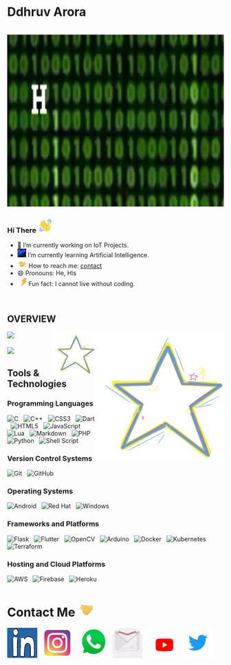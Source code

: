 # Ddhruv Arora 
<br/>
<img src="https://github.com/Ddhruv-IOT/Ddhruv-IOT/blob/main/assetes/gif.gif?raw=true" width=100% height=400px />

### Hi There <img src="https://github.com/Ddhruv-IOT/Ddhruv-IOT/blob/main/assetes/wave-hello.gif" height=35px width=35px/>

- 🔭 I’m currently working on IoT Projects.
- <img src="https://github.com/Ddhruv-IOT/Ddhruv-IOT/blob/main/assetes/ai.gif" height=20px width=20px/> I’m currently learning Artificial Intelligence.
- <img src="https://github.com/Ddhruv-IOT/Ddhruv-IOT/blob/main/assetes/handshakes.gif" height=22px width=22px/> How to reach me: [contact](#contact) 
- 😄 Pronouns: He, His
- <img src="https://github.com/Ddhruv-IOT/Ddhruv-IOT/blob/main/assetes/lightning.gif" height=22px width=22px/> Fun fact: I cannot live without coding.
<br/>

## OVERVIEW 
<img  src= "https://github-readme-stats.vercel.app/api?username=Ddhruv-IOT&show_icons=true&theme=radical&count_private=true"/> <img src="https://github.com/Ddhruv-IOT/Ddhruv-IOT/blob/main/assetes/star-shine.gif" height=300px width=300px align="right"/><img src="https://github.com/Ddhruv-IOT/Ddhruv-IOT/blob/main/assetes/star-shine.gif" height=100px width=100px align="right"/>
<br/>
<br/>
<img  src= "https://github-readme-stats.vercel.app/api/top-langs/?username=Ddhruv-IOT&hide=jupyter%20notebook&langs_count=6&layout=compact&theme=radical"/> 
<br/>

## Tools & Technologies
### Programming Languages

![C](https://img.shields.io/badge/c-%2300599C.svg?style=for-the-badge&logo=c&logoColor=white)
&nbsp;
![C++](https://img.shields.io/badge/c++-%2300599C.svg?style=for-the-badge&logo=c%2B%2B&logoColor=white)
&nbsp;
![CSS3](https://img.shields.io/badge/css3-%231572B6.svg?style=for-the-badge&logo=css3&logoColor=white)
&nbsp;
![Dart](https://img.shields.io/badge/dart-%230175C2.svg?style=for-the-badge&logo=dart&logoColor=white)
&nbsp;
![HTML5](https://img.shields.io/badge/html5-%23E34F26.svg?style=for-the-badge&logo=html5&logoColor=white)
&nbsp;
![JavaScript](https://img.shields.io/badge/javascript-%23323330.svg?style=for-the-badge&logo=javascript&logoColor=%23F7DF1E)
&nbsp;
![Lua](https://img.shields.io/badge/lua-%232C2D72.svg?style=for-the-badge&logo=lua&logoColor=white)
&nbsp;
![Markdown](https://img.shields.io/badge/markdown-%23000000.svg?style=for-the-badge&logo=markdown&logoColor=white)
&nbsp;
![PHP](https://img.shields.io/badge/php-%23777BB4.svg?style=for-the-badge&logo=php&logoColor=white)
&nbsp;
![Python](https://img.shields.io/badge/python-3670A0?style=for-the-badge&logo=python&logoColor=ffdd54)
&nbsp;
![Shell Script](https://img.shields.io/badge/shell_script-%23121011.svg?style=for-the-badge&logo=gnu-bash&logoColor=white&color=red)

### Version Control Systems

![Git](https://img.shields.io/badge/git-%23F05033.svg?style=for-the-badge&logo=git&logoColor=white)
&nbsp;
![GitHub](https://img.shields.io/badge/github-%23121011.svg?style=for-the-badge&logo=github&logoColor=white)

### Operating Systems

![Android](https://img.shields.io/badge/Android-3DDC84?style=for-the-badge&logo=android&logoColor=white)
&nbsp;
![Red Hat](https://img.shields.io/badge/Red%20Hat-EE0000?style=for-the-badge&logo=redhat&logoColor=white)
&nbsp;
![Windows](https://img.shields.io/badge/Windows-0078D6?style=for-the-badge&logo=windows&logoColor=white)

### Frameworks and Platforms

![Flask](https://img.shields.io/badge/flask-%23000.svg?style=for-the-badge&logo=flask&logoColor=white)
&nbsp;
![Flutter](https://img.shields.io/badge/Flutter-%2302569B.svg?style=for-the-badge&logo=Flutter&logoColor=white)
&nbsp;
![OpenCV](https://img.shields.io/badge/opencv-%23white.svg?style=for-the-badge&logo=opencv&logoColor=white)
&nbsp;
![Arduino](https://img.shields.io/badge/-Arduino-00979D?style=for-the-badge&logo=Arduino&logoColor=white)
&nbsp;
![Docker](https://img.shields.io/badge/docker-%230db7ed.svg?style=for-the-badge&logo=docker&logoColor=white)
&nbsp;
![Kubernetes](https://img.shields.io/badge/kubernetes-%23326ce5.svg?style=for-the-badge&logo=kubernetes&logoColor=white)
&nbsp;
![Terraform](https://img.shields.io/badge/terraform-%235835CC.svg?style=for-the-badge&logo=terraform&logoColor=white)

### Hosting and Cloud Platforms

![AWS](https://img.shields.io/badge/AWS-%23FF9900.svg?style=for-the-badge&logo=amazon-aws&logoColor=white)
&nbsp;
![Firebase](https://img.shields.io/badge/firebase-%23039BE5.svg?style=for-the-badge&logo=firebase)
&nbsp;
![Heroku](https://img.shields.io/badge/heroku-%23430098.svg?style=for-the-badge&logo=heroku&logoColor=white)
<br/>

# Contact Me<a name="contact"> <img src="https://github.com/Ddhruv-IOT/Ddhruv-IOT/blob/main/assetes/handshakes.gif" height=40px width=40px/>

[<img src="https://github.com/Ddhruv-IOT/Ddhruv-IOT/blob/main/assetes/li.gif" height=70px width=70px>](https://www.linkedin.com/in/ddhruv-arora-13a868192/)
&nbsp;
[<img src="https://github.com/Ddhruv-IOT/Ddhruv-IOT/blob/main/assetes/ig.gif" height=70px width=70px style="background-color:white;"/>](https://www.instagram.com/ddhruv.arora/)
&nbsp;
[<img src="https://github.com/Ddhruv-IOT/Ddhruv-IOT/blob/main/assetes/whatsapp.gif" height=70px width=70px style="background-color:white;"/>](https://wa.me/919636349314?text=Hello%20There...)
&nbsp;
[<img src="https://github.com/Ddhruv-IOT/Ddhruv-IOT/blob/main/assetes/gmail.gif" height=70px width=70px style="background-color:white;"/>](mailto:ddhruvarora2@gmail.com)
&nbsp;
[<img src="https://github.com/Ddhruv-IOT/Ddhruv-IOT/blob/main/assetes/youtube.gif" height=70px width=70px style="background-color:white;"/>](https://www.youtube.com/channel/UCfNEoEEy0nKv9P0UBGDcLFg)
&nbsp;
[<img src="https://github.com/Ddhruv-IOT/Ddhruv-IOT/blob/main/assetes/twittergif.gif" height=70px width=70px style="background-color:white;"/>](https://twitter.com/DdhruvArora)
&nbsp;
<!--![visitors](https://visitor-badge.laobi.icu/badge?page_id=Ddhruv-IOT)-->
<!--[![GitHub Streak](https://github-readme-streak-stats.herokuapp.com?user=Ddhruv-IOT&theme=dark)](https://git.io/streak-stats)--->

